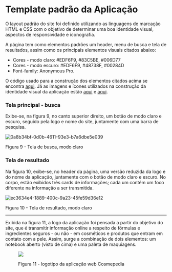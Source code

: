 # Template padrão da Aplicação

O layout padrão do site foi definido utilizando as linguagens de marcação HTML e CSS com o objetivo de determinar uma boa identidade visual, aspectos de responsividade e iconografia.

A página tem como elementos padrões um header, menu de busca e tela de resultados, assim como os principais elementos visuais citados abaixo:

<ul>
  <li>Cores - modo claro: #EDF6F9, #83C5BE, #006D77</li>
  <li>Cores - modo escuro: #EDF6F9, #48738F, #00284D</li>
  <li>Font-family: Anonymous Pro.</li>
</ul>

O código usado para a construção dos elementos citados acima se encontra <a href=https://github.com/ICEI-PUC-Minas-PMV-ADS/pmv-ads-2024-1-e1-proj-web-t10-pmv-ads-2024-1-e1-proj-web-cosmepedia/tree/main/codigo-fonte>aqui</a>. Já as imagens e ícones utilizados na construção da identidade visual da aplicação estão <a href=https://github.com/ICEI-PUC-Minas-PMV-ADS/pmv-ads-2024-1-e1-proj-web-t10-pmv-ads-2024-1-e1-proj-web-cosmepedia/tree/main/documentos/img>aqui</a> e <a href="https://github.com/ICEI-PUC-Minas-PMV-ADS/pmv-ads-2024-1-e1-proj-web-t10-pmv-ads-2024-1-e1-proj-web-cosmepedia/tree/main/codigo-fonte/Assets">aqui</a>.

<h3><b>Tela principal - busca</b></h3>
<p>Exibe-se, na figura 9, no canto superior direito, um botão de modo claro e escuro, seguido pela logo e nome do site, juntamente com uma barra de pesquisa.</p>

![0a8b34bf-0d0b-4611-93e3-b7a6dbe5e039](https://github.com/ICEI-PUC-Minas-PMV-ADS/pmv-ads-2024-1-e1-proj-web-t10-pmv-ads-2024-1-e1-proj-web-cosmepedia/assets/164889530/3f8d963d-e80b-4633-b077-269014772d24)

  <figcaption>Figura 9 - Tela de busca, modo claro</figcaption>


<p>
  <h3><b>Tela de resultado</b></h3>
</p>
<p>Na figura 10, exibe-se, no header da página, uma versão reduzida da logo e do nome da aplicação, juntamente com o botão de modo claro e escuro. No corpo, estão exibidos três cards de informações; cada um contém um foco diferente na informação a ser transmitida.</p>

![ec3634e4-1889-400c-9a23-45fe59d36e12](https://github.com/ICEI-PUC-Minas-PMV-ADS/pmv-ads-2024-1-e1-proj-web-t10-pmv-ads-2024-1-e1-proj-web-cosmepedia/assets/164889530/1791660f-82b8-476a-9445-dfa930472726)


  <figcaption>Figura 10 - Tela de resultado, modo claro</figcaption>


<hr>
<p>Exibida na figura 11, a logo da aplicação foi pensada a partir do objetivo do site, que é transmitir informação online a respeito de fórmulas e ingredientes seguros - ou não - em cosméticos e produtos que entram em contato com a pele. Assim, surge a combinação de dois elementos: um notebook aberto (visto de cima) e uma paleta de maquiagens.</p>
<figure>
  <p><img src="https://github.com/ICEI-PUC-Minas-PMV-ADS/pmv-ads-2024-1-e1-proj-web-t10-pmv-ads-2024-1-e1-proj-web-cosmepedia/blob/main/codigo-fonte/assets/logo-escura.png">
  <figcaption>Figura 11 - logotipo da aplicação web Cosmepedia</figcaption></p>
</figure>

